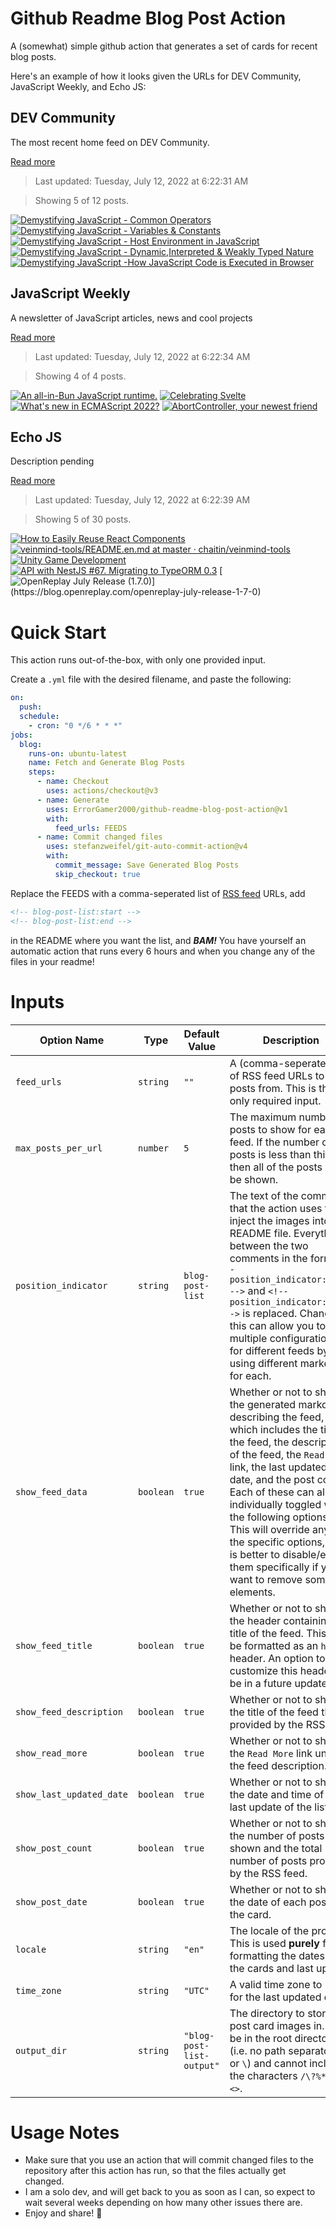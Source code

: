 # Github Readme Blog Post Action

A (somewhat) simple github action that generates a set of cards for recent blog posts.

Here's an example of how it looks given the URLs for DEV Community, JavaScript Weekly, and Echo JS:

<!-- post-list:start -->
## DEV Community

The most recent home feed on DEV Community.

[Read more](https://dev.to)
> Last updated: Tuesday, July 12, 2022 at 6:22:31 AM

> Showing 5 of 12 posts.

[![Demystifying JavaScript - Common Operators](https://raw.githubusercontent.com/ErrorGamer2000/github-readme-blog-post-action/main/generated_files/DEV_Community/Demystifying_JavaScript_-_Common_Operators.svg)](https://dev.to/prateek951/demystifying-javascript-common-operators-4ehg)
[![Demystifying JavaScript - Variables & Constants](https://raw.githubusercontent.com/ErrorGamer2000/github-readme-blog-post-action/main/generated_files/DEV_Community/Demystifying_JavaScript_-_Variables___Constants.svg)](https://dev.to/prateek951/demystifying-javascript-5-variables-constants-4im6)
[![Demystifying JavaScript - Host Environment in JavaScript](https://raw.githubusercontent.com/ErrorGamer2000/github-readme-blog-post-action/main/generated_files/DEV_Community/Demystifying_JavaScript_-_Host_Environment_in_JavaScript.svg)](https://dev.to/prateek951/demystifying-javascript-host-environment-in-javascript-12ie)
[![Demystifying JavaScript - Dynamic,Interpreted & Weakly Typed Nature](https://raw.githubusercontent.com/ErrorGamer2000/github-readme-blog-post-action/main/generated_files/DEV_Community/Demystifying_JavaScript_-_Dynamic_Interpreted___Weakly_Typed_Nature.svg)](https://dev.to/prateek951/demystifying-javascript-dynamicinterpreted-weakly-typed-nature-220b)
[![Demystifying JavaScript -How JavaScript Code is Executed in Browser](https://raw.githubusercontent.com/ErrorGamer2000/github-readme-blog-post-action/main/generated_files/DEV_Community/Demystifying_JavaScript_-How_JavaScript_Code_is_Executed_in_Browser.svg)](https://dev.to/prateek951/demystifying-javascript-how-javascript-code-is-executed-in-browser-3577)


## JavaScript Weekly

A newsletter of JavaScript articles, news and cool projects

[Read more](https://javascriptweekly.com/)
> Last updated: Tuesday, July 12, 2022 at 6:22:34 AM

> Showing 4 of 4 posts.

[![An all-in-Bun JavaScript runtime.](https://raw.githubusercontent.com/ErrorGamer2000/github-readme-blog-post-action/main/generated_files/JavaScript_Weekly/An_all-in-Bun_JavaScript_runtime..svg)](https://javascriptweekly.com/issues/597)
[![Celebrating Svelte](https://raw.githubusercontent.com/ErrorGamer2000/github-readme-blog-post-action/main/generated_files/JavaScript_Weekly/Celebrating_Svelte.svg)](https://javascriptweekly.com/issues/596)
[![What's new in ECMAScript 2022?](https://raw.githubusercontent.com/ErrorGamer2000/github-readme-blog-post-action/main/generated_files/JavaScript_Weekly/What's_new_in_ECMAScript_2022_.svg)](https://javascriptweekly.com/issues/595)
[![AbortController, your newest friend](https://raw.githubusercontent.com/ErrorGamer2000/github-readme-blog-post-action/main/generated_files/JavaScript_Weekly/AbortController__your_newest_friend.svg)](https://javascriptweekly.com/issues/594)


## Echo JS

Description pending

[Read more](
http://www.echojs.com
)
> Last updated: Tuesday, July 12, 2022 at 6:22:39 AM

> Showing 5 of 30 posts.

[![How to Easily Reuse React Components](https://raw.githubusercontent.com/ErrorGamer2000/github-readme-blog-post-action/main/generated_files/_Echo_JS_/How_to_Easily_Reuse_React_Components.svg)](https://javascript.plainenglish.io/how-to-easily-reuse-react-components-e9c8a9466038)
[![veinmind-tools/README.en.md at master · chaitin/veinmind-tools](https://raw.githubusercontent.com/ErrorGamer2000/github-readme-blog-post-action/main/generated_files/_Echo_JS_/veinmind-tools_README.en.md_at_master_·_chaitin_veinmind-tools.svg)](https://github.com/chaitin/veinmind-tools)
[![
Unity Game Development
](https://raw.githubusercontent.com/ErrorGamer2000/github-readme-blog-post-action/main/generated_files/_Echo_JS_/_Unity_Game_Development_.svg)](
https://www.quytech.com/game-development/unity-game-development.php
)
[![API with NestJS #67. Migrating to TypeORM 0.3](https://raw.githubusercontent.com/ErrorGamer2000/github-readme-blog-post-action/main/generated_files/_Echo_JS_/API_with_NestJS__67._Migrating_to_TypeORM_0.3.svg)](http://wanago.io/2022/07/11/api-with-nestjs-migrating-to-typeorm-0-3/)
[![OpenReplay July Release (1.7.0)](https://raw.githubusercontent.com/ErrorGamer2000/github-readme-blog-post-action/main/generated_files/_Echo_JS_/OpenReplay_July_Release_(1.7.0).svg)](https://blog.openreplay.com/openreplay-july-release-1-7-0)


<!-- post-list:end -->

# Quick Start

This action runs out-of-the-box, with only one provided input.

Create a `.yml` file with the desired filename, and paste the following:

```yml
on:
  push:
  schedule:
    - cron: "0 */6 * * *"
jobs:
  blog:
    runs-on: ubuntu-latest
    name: Fetch and Generate Blog Posts
    steps:
      - name: Checkout
        uses: actions/checkout@v3
      - name: Generate
        uses: ErrorGamer2000/github-readme-blog-post-action@v1
        with:
          feed_urls: FEEDS
      - name: Commit changed files
        uses: stefanzweifel/git-auto-commit-action@v4
        with:
          commit_message: Save Generated Blog Posts
          skip_checkout: true
```

Replace the FEEDS with a comma-seperated list of [RSS feed](https://rss.com/blog/how-do-rss-feeds-work/) URLs, add

```md
<!-- blog-post-list:start -->
<!-- blog-post-list:end -->
```

in the README where you want the list, and **_BAM!_** You have yourself an automatic action that runs every 6 hours and when you change any of the files in your readme!

# Inputs

<table>
  <thead>
    <tr>
      <th>Option Name</th>
      <th>Type</th>
      <th>Default Value</th>
      <th>Description</th>
    </tr>
  </thead>
  <tbody>
    <tr>
      <td><code>feed_urls</code></td>
      <td><code>string</code></td>
      <td><code>""</code></td>
      <td>A (comma-seperated) list of RSS feed URLs to load posts from. This is the only required input.</td>
    </tr>
    <tr>
      <td><code>max_posts_per_url</code></td>
      <td><code>number</code></td>
      <td><code>5</code></td>
      <td>The maximum number of posts to show for each feed. If the number of posts is less than this, then all of the posts will be shown.</td>
    </tr>
    <tr>
      <td><code>position_indicator</code></td>
      <td><code>string</code></td>
      <td><code>blog-post-list</code></td>
      <td>The text of the comments that the action uses to inject the images into the README file. Everything between the two comments in the form <code>&lt;!-- position_indicator:start --&gt;</code> and <code>&lt;!-- position_indicator:end --&gt;</code> is replaced. Changing this can allow you to use multiple configurations for different feeds by using different markers for each.</td>
    </tr>
    <tr>
      <td><code>show_feed_data</code></td>
      <td><code>boolean</code></td>
      <td><code>true</code></td>
      <td>Whether or not to show the generated markdown describing the feed, which includes the title of the feed, the description of the feed, the <code>Read More</code> link, the last updated date, and the post count. Each of these can also be individually toggled with the following options. This will override any of the specific options, so it is better to disable/enable them specifically if you want to remove some elements.</td>
    </tr>
    <tr>
      <td><code>show_feed_title</code></td>
      <td><code>boolean</code></td>
      <td><code>true</code></td>
      <td>Whether or not to show the header containing the title of the feed. This will be formatted as an <code>h2</code> header. An option to customize this header will be in a future update.</td>
    </tr>
    <tr>
      <td><code>show_feed_description</code></td>
      <td><code>boolean</code></td>
      <td><code>true</code></td>
      <td>Whether or not to show the title of the feed that is provided by the RSS feed.</td>
    </tr>
    <tr>
      <td><code>show_read_more</code></td>
      <td><code>boolean</code></td>
      <td><code>true</code></td>
      <td>Whether or not to show the <code>Read More</code> link under the feed description.</td>
    </tr>
    <tr>
      <td><code>show_last_updated_date</code></td>
      <td><code>boolean</code></td>
      <td><code>true</code></td>
      <td>Whether or not to show the date and time of the last update of the list.</td>
    </tr>
    <tr>
      <td><code>show_post_count</code></td>
      <td><code>boolean</code></td>
      <td><code>true</code></td>
      <td>Whether or not to show the number of posts shown and the total number of posts provided by the RSS feed.</td>
    </tr>
    <tr>
      <td><code>show_post_date</code></td>
      <td><code>boolean</code></td>
      <td><code>true</code></td>
      <td>Whether or not to show the date of each post on the card.</td>
    </tr>
    <tr>
      <td><code>locale</code></td>
      <td><code>string</code></td>
      <td><code>"en"</code></td>
      <td>The locale of the project. This is used <strong>purely</strong> for formatting the dates of the cards and last update.</td>
    </tr>
    <tr>
      <td><code>time_zone</code></td>
      <td><code>string</code></td>
      <td><code>"UTC"</code></td>
      <td>A valid time zone to use for the last updated date.</td>
    </tr>
    <tr>
      <td><code>output_dir</code></td>
      <td><code>string</code></td>
      <td><code>"blog-post-list-output"</code></td>
      <td>The directory to store the post card images in. Must be in the root directory (i.e. no path separators <code>/</code> or <code>\</code>) and cannot include the characters <code>/\?%*:|"&lt;&gt;</code>.</td>
    </tr>
<!--
    <tr>
      <td><code></code></td>
      <td><cde></cde></td>
      <td><code></code></td>
      <td></td>
    </tr>
-->
  </tbody>
</table>

# Usage Notes

- Make sure that you use an action that will commit changed files to the repository after this action has run, so that the files actually get changed.
- I am a solo dev, and will get back to you as soon as I can, so expect to wait several weeks depending on how many other issues there are.
- Enjoy and share! 🤗

